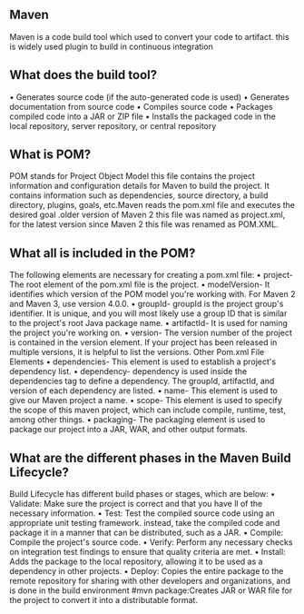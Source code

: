 ## Maven ##
Maven is a code build tool which used to convert your code to artifact. this is widely used plugin to build in continuous integration
## What does the build tool?	
• Generates source code (if the auto-generated code is used)
• Generates documentation from source code
• Compiles source code
• Packages compiled code into a JAR or ZIP file
• Installs the packaged code in the local repository, server repository, or central repository
## What is POM?
POM stands for Project Object Model this file contains the project information and configuration details for Maven to build the project. It contains information such as dependencies, source directory, a build directory, plugins, goals, etc.Maven reads the pom.xml file and executes the desired goal .older version of Maven 2 this file was named as project.xml, for the latest version since Maven 2 this file was renamed as POM.XML.
## What all is included in the POM?
The following elements are necessary for creating a pom.xml file:
•	project- The root element of the pom.xml file is the project.
•	modelVersion- It identifies which version of the POM model you're working with. For Maven 2 and Maven 3, use version 4.0.0.
•	groupId- groupId is the project group's identifier. It is unique, and you will most likely use a group ID that is similar to the project's root Java package name.
•	artifactId- It is used for naming the project you're working on.
•	version- The version number of the project is contained in the version element. If your project has been released in multiple versions, it is helpful to list the versions.
Other Pom.xml File Elements
•	dependencies- This element is used to establish a project's dependency list.
•	dependency- dependency is used inside the dependencies tag to define a dependency. The groupId, artifactId, and version of each dependency are listed.
•	name- This element is used to give our Maven project a name.
•	scope- This element is used to specify the scope of this maven project, which can include compile, runtime, test, among other things.
•	packaging- The packaging element is used to package our project into a JAR, WAR, and other output formats.
## What are the different phases in the Maven Build Lifecycle?
Build Lifecycle has different build phases or stages, which are below:
•	Validate: Make sure the project is correct and that you have ll of the necessary information.
•	Test: Test the compiled source code using an appropriate unit testing framework. instead, take the compiled code and package it in a manner that can be distributed, such as a JAR.
•	Compile: Compile the project's source code.
•	Verify: Perform any necessary checks on integration test findings to ensure that quality criteria are met.
•	Install: Adds the package to the local repository, allowing it to be used as a dependency in other projects.
•	Deploy: Copies the entire package to the remote repository for sharing with other developers and organizations, and is done in the build environment
#mvn package:Creates JAR or WAR file for the project to
 convert it into a distributable format.

